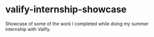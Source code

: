 # valify-internship-showcase
Showcase of some of the work I completed while doing my summer internship with Valify.
